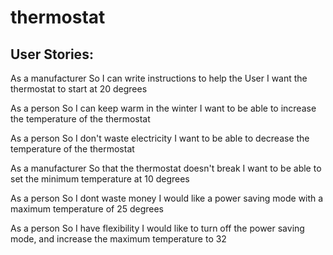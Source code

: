 # thermostat

## User Stories:

As a manufacturer
So I can write instructions to help the User
I want the thermostat to start at 20 degrees

As a person
So I can keep warm in the winter
I want to be able to increase the temperature of the thermostat

As a person
So I don't waste electricity
I want to be able to decrease the temperature of the thermostat

As a manufacturer
So that the thermostat doesn't break
I want to be able to set the minimum temperature at 10 degrees

As a person
So I dont waste money
I would like a power saving mode with a maximum temperature of 25 degrees

As a person
So I have flexibility
I would like to turn off the power saving mode, and increase the maximum temperature to 32
